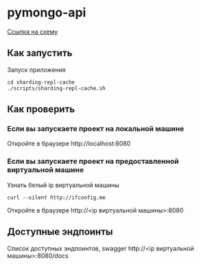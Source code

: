 # pymongo-api

[Ссылка на схему](https://viewer.diagrams.net/?tags=%7B%7D&lightbox=1&highlight=0000ff&edit=_blank&layers=1&nav=1&title=sprint_2_tasks.drawio#R%3Cmxfile%20pages%3D%225%22%3E%3Cdiagram%20name%3D%22Page-1%22%20id%3D%22-H_mtQnk-PTXWXPvYvuk%22%3EzVZdb5tAEPw1PKYKdzaxH%2BuPpA%2BxWsmJmj5VF9jCtcCiY7Ehv76HWQyEVrSVFVVC8u3c3K52ZjnsyHVS3hmVRTsMIHbEdVA6cuMI4bqzmf2pkapBvJvrBgiNDpjUAXv9Agy2tEIHkA%2BIhBiTzoagj2kKPg0wZQweh7RvGA%2BrZiqEEbD3VTxGP%2BuAorYvb9ltfAAdRlx6IW6ajUS1ZO4kj1SAxx4kt47wHCFL5ciVU2PDR64NIk3SWnJSriGuxW91bere%2FnuCc%2B8GUrpQzpf3Qu7w4TF%2FuJ19Xbq0OOjHK9EUOqi4YNl3mIa4WbFyVLV2WBGzeulXsU4DMNKWP0aaYJ8pv9442jG0WERJbCPXLp%2BxsMzg%2FvkMKP9HaGr0Y0E2DTCeN8Pnzk8tve6cxTiAISh70J8p0elxB5gAmcrGnGbu8YTwKyIWHB%2B7gWspUX%2FUGFM84uE5819ZZLns0mVNlSNTsyqpbb1SmR4ZaxqX2IoJS9%2FSHfnaneXYHVf8wh7v%2F7ZnNrIAAnvzcYiGIgwxVfG2Q1edSbbOquPcI2ZszXcgqvgaVwXh0DgoNT311l%2FqVO%2FmHG1KznwKqjZIrWhP%2FaB3qg67Y6docO4TGG1VB8Pgbycnx8L4MD3OpEwINH2X1WJeZg4NxIr0Yfg9erOhOnEnvkOcr%2FcPQG5%2FAg%3D%3D%3C%2Fdiagram%3E%3Cdiagram%20id%3D%22GL4-EUbbZFFcu53pu5Go%22%20name%3D%22%D0%A1%D1%85%D0%B5%D0%BC%D0%B0%20%E2%80%94%201%22%3E7VpbU6MwFP41POpAAkgft5etM6sz3XFm1ScnQgqslDAhtcVfvwESuVVKbae2uLVTmy83cs53vhxCFTharKcURd4tcXCgANVZK3CsAKBpus7%2FpUiSI%2BaVmgMu9R3RqADu%2FDcsQNls6Ts4rjRkhATMj6qgTcIQ26yCIUrJqtpsToLqrBFycQO4s1HQRO99h3k5aoGrAr%2FGvuvJmTVzkNcskGwsVhJ7yCGrEgQnCjAVANdIgUMlxapvOKKEsK3NZOPFeoSD1PjSrvm8Pz8%2FwPvaKQ7Zgca8d26Ca%2FqsLtlg%2FoZuZ7%2FAvX0hJopZIs2OHe4FUSSUecQlIQomBTqkZBk6OB2VzzMs2twQEnFQ4%2BBfzFgiKIWWjHDIY4tA1OK1zx7S7peGKD2WasZrMXJWSEqFGab%2BAjNMBZZfe3rBH1pNEhdRF7MWO5hdaFE38BQTfjk04WWKA8T81%2BqFIBEB7nu73eYoZpoRn68IqCK4oSWYLUIb6mp1xpgsqY1Frx1oI2fkPUrL60q5rFfGusOSFOaLe0XBUhg4ShYkdMkFivwGgQt6poxaeT7DdxGy09oVV8oqFcXImDK8bifRHuSQXksHLnkNSC%2BuCnnTpGZ5JWkz1Y%2F5tIMiHMA9MTEmF29%2FpmN38hAnv81ZOL04Iw0JudFKndLiY7mu6JaVZL%2FuOpPH3Tad6aBH1rH06Lj8abNJKbwVbvaBrnB38hDh34f55yD7zGqHhqjdK%2FrnfhCMSEBo1hc6CFtzm%2BMxo%2BQFl2pM28LP86PrRU3le6IX%2Bn%2B96KwXVke9yJP2%2FgnGRgIZX0KgMyLDvgJ0omQYoyBA8cPoMXrRfszgzdMgib82%2B9BKWlIoyzY1qdCnYNPpEAgO%2BkmgNqOU0o%2Fs3iJ%2B4ixJ7zW%2FUYahyyOi88kwWnbDik9jD1GnqRU9ciaoOdM4v3SxZTdrOhP02Zl6T50Jmmc5mdo6Lc5Ud3bm3Ej%2FUpyErITnr41Ozl5fHLEm7Ojk%2BnHfiaVkzcg8%2BZTs0rD0clqmXaoAbknMstLnz6S3Zmug62HR8dK1g5xemzXaw7pm5Qvuy%2Bk1aJ5vfV%2FJq%2B9rZyh5LSFYcbJNwrnvxq%2BHvYOYWza2N%2BYpz5ahG%2BqR%2FWkYVX%2F25ZnGhjPpxp4WOj%2FSx9y8FJIw3cMcFHvvbi25MMVniPFNIswQoBYBKR9tg8YeeKZnDDLD27prgX2fuZYoZmxgmMSOu7kZak3gDvto9uN5a4FoDM5sU83abvnZhbyK4gcvcPIP%3C%2Fdiagram%3E%3Cdiagram%20id%3D%22K1dD-ALIAyTq-ja_hCuF%22%20name%3D%22%D0%A1%D1%85%D0%B5%D0%BC%D0%B0%20%E2%80%94%202%22%3E7Vxbc5s4FP41PDoD4mJ4jF0n7U63k2m66XZfMgrIQIuRR5Yv5NevABEuAseJk9jIdjyOdSRxQN%2B56XCwoo9nm2sC58Hf2EORAlRvo%2BifFAA0zbHZv5SS5JShCnKCT0KPDyoJt%2BEj4kSVU5ehhxa1gRTjiIbzOtHFcYxcWqNBQvC6PmyKozrXOfSRQLh1YSRSf4YeDXKqDYYl%2FTMK%2FaDgrFlO3jODxWB%2BJYsAenhdIekTBVgK0DdQ0UdKSqu%2F9THBmD47rBg824xRlC5%2Bsa4536vXH%2BDp2gmK6Rsdk17eqfeXAQru%2Fb%2F%2Be%2FwnXn0j1oCLxIImxbIjj6HAm5jQAPs4htGkpI4IXsYeSo%2FK%2BIzKMV8xnjOixoi%2FEaUJFym4pJiRAjqLeC%2FahPTfdPqFyVu%2FKj2fNvzIWSOpNG4QCWeIIsJp%2BbmnJ9y5aoXgQuIjumUdzF3EornA1wiz0yEJaxMUQRqu6icCuQb4T%2BNexqPkdINDdkVA5cqtO2bOgau2bqp1jgu8JC7is14gNgVHNqNyebuKXDYrk7q3FVI9v7gVjJZ8gefJDMc%2BHsB5KAhwKZ6pRK2DkKLbOXTT3jWzlHVR5EdGhKLNdiHaQzgK1PRhDTXgcNTWpXnTCpsVVEybpXbL0wsswnvBYwrwKEw9HUNhK2yr6fdR%2Fulkn1nvyOS9e6E3DaNojCNMsrm6B5E9dRl9QQn%2Bgyo9lmujh%2BmH493Q0v7hPVn9GGva5PPXb8nVnfFz9HiVoAP7jIrHKP1Hh8%2BI2aJVHE3a%2FFXtK6dlrWLe7n4lt7NbdMPe0f84H%2BV%2FjkB%2B9EPKjyan%2FGiWnAJEZu4f7%2Fv1%2FMvyB7JvvifenQ0GWt8FSDs%2BAdJtOQVo26JUIpYsnFzcMylJtxdSByVqLSgx%2BheUdDvQGqRs10880VRIhKVm1LE0JcGyyEA1wRQDT4nA1GUFsz8pptJbG9qTi07nDdQLVbWfcdpZ6%2FUpqrcLBdUT8uSa2btYsCZZlcDw%2FWNBcA4GO7dOorcRt6kSeRtzF29TKFePvA0AHXHgAG6BU30xnFMz%2FUvpOKYVev5qhTl7HThCtIwWmNuCCuPIYRZvCXCYH84wM5htSWA2umB2zzADMASSwCzeQcr3e6dptJs7QWmMdkegBU7TaAswy2K0h10wn6TRbsIsjdEWk%2Bj5tuk0jXZzQ9VqtNs2VMcOc0diXT9Noy3A3Ga0ewhzcVdIhPkkjXYT5laj3UeYNQFmAV4Ue5dp%2BS5rxThO86UeXARPaa8Ktin9BlKKSJxRgFoiWJTsAiHf%2BprkqfKGSdB9Sz0rIlCUXVYloKB9bEWoYdVrzaxmnm6%2FitBOvoI9bPLNc83SVKKK6UWp9Ec%2BtWiIp%2BNc2MPDaEYLa8mUQ0zKnpWjR8ox1A%2BmHG2sJVMOMZV9Vo4jVg7Q9Bymc1HEWO%2BsHEJisIW1ZMrR8gjJWTl6pBwstjHBYZSjhbVkyiHeNjkrR4%2BUI41tDqQcbawlUw7xLoSL42noL1ZE0JJ96remtovc1vqtB9s0zFLgPyhB2cj39PBZ0tZnww76aM8ri4VNY6jUSjpV1VC2F3W%2Bd60wF45nCz37XeeZjX3mlxoKg1X%2BRoY%2B%2BR8%3D%3C%2Fdiagram%3E%3Cdiagram%20id%3D%22lS_xx74Zl5_aOEXoPGeE%22%20name%3D%22%D0%A1%D1%85%D0%B5%D0%BC%D0%B0%20%E2%80%94%203%22%3E7VzbcuI4EP0aP5KyJV8fF8jOPszUZja1m7AvW4otsGeMRQkRYL5%2BfZHxRTYJkGCQcVIQtW62zulWu92xAkfzzReKFv434uFQAaq3UeBYAUDTdD3%2BSiTbTGJaaiaY0cDjjQrBY%2FALc2HebBV4eFlpyAgJWbCoCl0SRdhlFRmilKyrzaYkrM66QDMsCB5dFIrSp8Bjfia1gVXI%2F8DBzM9n1kwnq5mjvDG%2FkqWPPLIuieC9AkwFwA1S4FBJZNVfOKKEsDeb5Y3nmxEOk8XP1zWb9%2FfjB9hdO8UR%2B6Ax%2F578gybP5mgI4PRf8P3rj6e%2Fvg8gX7NXFK74ulPsBUu%2BcGybo0HJKvJwMpQWz7v2A4YfF8hNatcx%2F2KZz%2BYhr54GYTgiIaFpXzhVEVST010ySn7iUs1wbKmqmvQgESvJ1fRILzA9O0wZ3rQujfYeTOur8wWTOWZ0G5fzkU3OF64wwOHldUE%2FLeeUX6Je3g9xxs92Qx%2BEWNyWg3Y0xn8aZPUrtgbIMYLxamw%2FTVbBQBPAxF6sabxIKPPJjEQovC%2BkwwLuBIWizVdCFhzkH5ixLTcbaMVIlQJ4E7DnpPudwUuTUs14w0dOC9tS4QHTIF48TLksO%2FfkhPfDHxsnRGeY7VkHeCJNKA4RC16rJ9KE%2BSFzFDM9kCC%2Boh0boWNU2AiNGsuWZEVdzHsdQLQK3XaX1zVJodopS0scLRjbwtIoXq%2FnfICkUOqVFItuaWl7MJMzZPcsFhAZv8e6n4PyF2DmgLCTLbZzEs3IAC2C0%2Fazc%2B5CEFpS7kJQgEeJ1cLRlXiFbTX5e5h9OulnWjs0eO1HeiMewvbUbfJGTNfGL9Oz412z85LgrV%2BdPS%2BZ8EnFgn%2B6Pbfe6cHYPTLnRpf80eTkjwZ6RCDz2gmkXR6BQJ8skCV4LKk7ufwvZklygyq1U6JWnBJdEqfEFiBd%2Boh6YoREIiw1vYqlIQmWYuQyxRLIjCWUFMv8mcMVxCiLzVrXKhGggXqnqvYbe3ZaOj7G%2BWEbeZ8CQ1qnAfCjPMHuQouac3MF226cxM0GyrzZGO%2FZbDTj%2BjYbMRSZeYEDtAdO9WA4p0byowgPN7OjEeb06Ng%2FNPUGmJt8Cv3CYdbbYH65wRzDbEsCs9EGs3uDGQALSAKz2Qwz6KfRrt8ISmO0xaAbh7mXRluAWRaj3RKIA%2F002nWYpTHaLTE62E%2BjXb%2BhajTaTTdUFw5zzkwR5l4abQHmJqN9jTBrbTD30mjXYW402tcIsxjrEuDFkfdbkuIflyISJfFSDy39XdirhG0if0CMYRqlEqAWCOZp%2FUCItx4TPFU%2BMAhqnkiREgXytN0yA3LZeTOKdbOaaWbW43SnZRS3zivYw%2Fq8WaxZlkxm0JDpKJP%2ByKcWNXo6zp1tdaMZDVNLphxiUPamHFekHBbsTDmappZMOcRQ9k05Llg5QH3nMJy73Mf6ZOUQAoMNU0umHOIDgJtyXJNyxL6NAbpRjoapJVMO8bHJTTmuSDkS36Yj5WiaWjLlEB82uSSaBrPlKxW05KT3HNgudhvzt15sQzcKwp8pQFmL98jyn6TAEW3bxScLG7qlVHI6VVVX9md1fnauMI9TvZnpaZ1Ix24TPdO2b7zOJbdYxYt04P3%2F%3C%2Fdiagram%3E%3Cdiagram%20name%3D%22%D0%A1%D1%85%D0%B5%D0%BC%D0%B0%20%E2%80%94%204%22%20id%3D%22A2keQqWTK92AD725LKQJ%22%3E7V1bc5s4FP41fnQGiftjkjbdzra73m1nt9mXHWIUmxYjL5YTu79%2BBUY2QvIltoUwOJlJjLgYznf06ehwPuiZ95PFhzSYjj%2FjEMU9aISLnvmuByHwTZv%2By1qWqxZoGuaqZZRGYbHVpuFL9BMVjUbROo9CNOM2JBjHJJryjUOcJGhIuLYgTfErv9kzjvlvnQYjJDR8GQax2Pp3FJLxqtWD7qb9FxSNxuybgeOv1kwCtnFxJbNxEOLXUpP5vmfepxiT1afJ4h7FmfWYXV76f9z9dJOP8cv38J%2FZ4Pc0%2Fjzqrw728JZd1peQooQcfeh3Px4%2B%2FukFg2X698%2Fg2682%2Bbog7NAzsmT2QiE1X7GIUzLGI5wE8ftN612K50mIsqMadGmzzSeMp7QR0MbviJBl4QvBnGDaNCaTuFiLFhH5lu1%2B49rF4mNxtOzzu0V5YckWEpIuv5UXHkuHyJY3%2B%2BVLbMfVFWaXVXGIPdZkpsHzdFjs2n9Nl9Fw%2BeEp7D%2F9%2BOP74yx8%2FKWwukGCdISK4%2F2c%2B%2B4g6j88%2FJXeu5%2F%2Bez%2BBA2pqc%2B0ztLchPEH0LOmOKYoDEr3wZxcUXj9ab7dBln4owJUDvessX4J4XnyTgPzrOCLoyzTIr%2FaV0gGPWjCbrvrnc7TI0L97juL4Hsc4zXc3Q2OIEL3AuxlJ8Q9UWmM7NnDRGopDLf%2BCUoIWJbOItmNrreLyCpKymRlfNz3eYd14XOrt68ZT7C29BijYO0VhNBOMvulMmY33QFCx%2BLMRmEYgs%2FjdO9cwMud%2FxgkptRv5j0okPMgh4RiGgASQIqEKCFMvw5UJDuwmOLowQGlELxulHHcdClOZgqTbOVIuPIGSil0HOKLnt3YCC7i8E1TBXXFqsVcF3%2FVpHA%2B5pRXy8oi2hn%2FPmAb4Me2wIe2YEUy6nX2g%2B8Bzu89JHdsWGHa6nOBkhPvBNDqNZ1Wxo2n7DWNHRwwLqIf5Vo%2FawTOyz3erv37%2BN197ZxdrzzmWhQHynoeyscwZeujpWSkqPF252lFxL47ASpz1WF5XD4EBSQwu3xA0isI8nTiDNuNsNwpn%2F9JxBg3F2WxWfwbiLDuPSGb%2FUjSzqL41IyY%2Fy%2FO0j5iM2EuWn42DNBTzWxdqcuDwJvf1m1xMceQmFxNLF2pys3kmv5xkxmYgsQA3u%2B0bN4bh7RlP8qXTkiFnDCaaNe8FWtMbR0UTetMbEF5oNCFmOHKCFUngQgnWPoRgmRXqIVgxH7IKI%2FrBDqMbb8%2Fc29mvmJ9f%2FUjByH%2FqDDDsA0c7SxkY7jYwnjoHhq8dDG8bGMOugQEMUzsavhwN2H6eEqJy7TwFxVl%2FAUbreUoAQztPwS2JANh%2BnqqC0QCeYqG3EMK2n6eE4FbGU7LgVh0Y5jYwWs9TAhgynqoXDGsbGK3nqSoYcp6qFw1xqi2ggJLwNqtHpUsJTrKkShjMxutZdwmCrH0QEILSJG%2BBxsbQrAYVCkmZYzIsb4Nof0qsCCv3JkBKQNmS8YS1nVpH5PE35n33sDoi4UBC968eaJUaUlaQBCVlFu1zr8Z4TZVeDP%2BGedKpniM9mGrvEfMgV%2B%2Bpz3usc3qP5GCqvUdM3Fy9R5X3wIr3%2BI5%2F49jHOY8wt5YcS7XviGmmq%2B%2FU5Tv5UMMKLU51HunBFHuPKebFrt5Tn%2FdY5%2FQeycFUe4%2BYyBvi5DkazV5SwY1OUtF4QzSU3gB98mzLVqmWsSsTHP314Kakiza%2BwsS23B5XYGAYVm93iUEdBSbFpG9%2FfYlxIJPUoxQU%2B53gEperFPQAz2z1KgWl9oaCvTuhFKTcqo%2F7pEBcTnHdWZWCUlvUpBQEhldRRKmTCkqv8yoVfJvYXSIV3EVqDRnSLlAqCAwWADeGH69awQwWyBNWrWJBKSxXseDbKExW9y3fUFs5sPR0rmJBVThrEwtKT%2BcqFlSEs77y%2Fp3n3XaxIB0y%2BZlerWrBnczeWrWgZ%2FImr1W6Jje5mOZol1qQBuyNs%2FnlZDQaJRc8MZxo1tz3Khd8I9AQXmg80Xa5IICHMKwqvaDc5t3VCwohRp06HDkY3dULCmDUqcORg9FdvWAVjHp1OHI0uqsXFONy7UTVYcGgiIZ2puqwYlBAowFUxcLvDkoGxQC3Ts2gHI3uagZFNOoUDcrR6K5oUECjXtWgHI7OqQZ3BpcNqYSmPsDfoj9aNigygDrdoNzBrrrBWv2myjAnCAclfKVUOSj3n6tyUKv%2FnCAdlPiPUu2g3H%2Bu2sH6%2FMevuM8p2kFxmq1UPCh3nqt4UJ%2FznCQelKQFlKoH5XfXrupBne5zgnpQ4j5K5YM7b862WT4IoM73ycjNLumkjS850a8f3FVvv7%2FgpFn6QVNMGX5FCyL4Bckaed1gHI0yeh5S%2B2VGvcu6QjQM4ttixSQKw9xjZF2U9yJVfc5lKQBW%2F%2B%2BJXc6R9DjzDD1O%2BlpJcZgc7NC2qDV6li5kXR2w5VWnhRtQBGMfitNWUKrvo7AtERTIygNqQUUcfbqHyjpf3hhUoIDK7ZBgMR6YjYNp9nE%2BiVcbbOz%2FKXhC8QDPIhLhDIcnTAieSAAiuBI34DmJo4QGCOw9xypt7zoOZ%2Fs%2BMF3B%2BKaiyEBqe3FU2BGGHXDLYnv92baKNWW2Zm%2FEZrYWLS01NWD1uWe3tXibqLV%2B7lVsD6BmPxfvCbXV9p4BK7YHmm2vRwpZrl1fzxtY7fo%2BMdSOicRZXlm%2Bix%2F2vrK8rjeWS79clnt24ixOCqMXDmXnvzkmRWDTn%2BU43dINqMEWuTHZevpplP%2BnRr4FvGAZ9Lz18enp5l9RbH2mb%2F0TBbRLwoffRlGy2PZVnQgMXcvmiIMlDbishSOJC21Frga0amuPzVpwOYs9NKOaUXyRUbY%2FXEgXoxxwQ%2BJCQ1Bg8j0KAslUq94YVCJvPReT3g4%2Bfvn4jW7xISDoNVh2mkyByz9DDlq%2ByKa2VyObsoTzBSnO1gtvUZypY1OmT94boAGtEZpERt0WQjUteFOhVAhYC5e%2Fsm4kJYe%2BsryimMI6F6sOcTKbx%2F%2F%2BeOk0nZpO0%2BgUtDdzBmAlhdCEuEVMnp2rh93nPazT3Qusq7Gb079sneEKi0ne%2BMAdKy%2FDL9%2Byhic8JEFdJGMeGMj4WuMYvY9QO276D1yn4gGG20QPODQzYGj1AK0P3TJu3LILGIe6gGlWnpThO7pdYNcTpbXNZuhiirOReL3uAx0Tx59xiLIt%2Fgc%3D%3C%2Fdiagram%3E%3Cdiagram%20name%3D%22%D0%A1%D1%85%D0%B5%D0%BC%D0%B0%20%E2%80%94%205%22%20id%3D%22rUQXpXDzHUGPiPdeK2CY%22%3E7V1bc%2BI4E%2F01PJKS5PtjSCaz16nU5NvaydOWgwV416CsMQnZX%2F%2FJF4HtloMD2LJNmKoJlo2APq2jVtNHHmk3y%2B3X0H1e%2FM48GowI8rYj7XZECEGOxf%2FELW9ZiyZa5qHvpW143%2FDg%2F0ezRpS1bnyPrgsXRowFkf9cbJyy1YpOo0KbG4bstXjZjAXFd3125xQ0PEzdALb%2B6XvRIm21ibVv%2F4n684V4Z2w66ZmlKy7Ovsl64XrsNdekfRlpNyFjUfpsub2hQWw9YZc349%2FZHGH%2Fu%2FPrxHlygl%2BIsRmnnd195CW7rxDSVXR014vX6%2B03Z%2FvFttDD4smbff%2FDfxxradcvbrDJ7JV91%2BhNGJD3wrHiBxNugOe4cRqwDe908rrwI%2Frw7E7jxlfuP7xtES0DfoT505kfBDcsYGHSj4aQgegsbmerKNc%2BSx5x91HI%2FqGFV%2BDbyQ0%2Fk31IGkZ0W0L1gEnwDifu4ZQtaRS%2B8deJXrBtpx1l3j0mmUFe965CzMwmi7yb6MJFM%2Fec7zrfQ8CfZCh8AGwJAB536OyQhdGCzdnKDb7sWych26w8GveK%2BNH%2Bmt8Ye87A%2BJtG0Vs2Ot1NxIpQ0a0f%2FYhffmUZ2eFj1lv8%2FHabP3gTByv%2BfX%2FkDx5zXcTH%2B9clR%2BKF6TeMv9YRYHLTsE04pe9cl2EYueGcvtefTeTeEdLAjfyX4qc7O9A1ht6BAeaun1PGnPnbGP3yiPPQlFIiG1mGaWCLNjmydFQYWIboNzewTEGs%2BYG1azy7vXVg75B6%2FhoYfT%2BY8Ic5boZcDbkyi09uLYQQZD%2BUPJpEwiYFJEyEABJYikRTQBhqGS5PcPh9guMH9zT0%2Bdem4Xm46zAnnUhJ2Uvvmc8%2Fzs4JdGwVnaAMbsqp2atK%2BO4%2BxvGQm0ohz89oO%2FgPzGm4OKepntKsmu6jq5zRLMCwz29Ltpqzsfvsn8azTbGjZjgdY0cbhgXcwxx9xO1go%2Fj5JP3fSf5Pzk6M7Ow55zLPpfZsKpvLzKlNn2aNolKkK0s5Kk7vCCzHWY%2F5c4oIDJOaDIY1lRSG4RhqEWh8UUBbSoHGfQca9wVoTe2IJmBCTWKS9V8czTiuH8ycWVzn2crnTAwzHOuFG3pw5PXU5NgsmtxRb3KY5EhMDlNLPTW51j2T9yedsZ9IdFxY347RFUL2gfkkOTpzOuSM0YTSlS9WmuA4KproWIKD6P2IJmCOIyFYbSgEa9QhWMF57RAszIikYcTYfcfo6OO5eyP%2BBzP06UMKRvJoM8Awas52emNgOFVgPF0cGI5qMMSbQTCmlwYGRppyNLAcDTJ8ngJRuXKeInDVn4ExeJ4CYKjnqYpEABk%2BT5XB6AJPVeQItOHzFAhuZTwlC26bA8OoAmPwPAXAkPFUu2CYVWAMnqfKYMh5ql004FIboEBX3nVcI8yPVmwVJ1U8d73YrbpzEMTt924U0XCVtBC0N7SoCyYgKXNMhmXUdKakAskcUIZkPhFtp1YS2cWf5h2rXiUR6AgM%2F3JHaSaosZIkIim0GLx7qfOaMr0g50p40qmeI%2B2sae%2BBeZBP72nPe%2FRzeo%2Bks4a9R4OJm0%2Fvacp7SMl7HNO5Mo3jnAesrSV9Ne07MM306Ttt%2BU4y1YhCi1OdR9pZ095DPr1Hoffo5%2FQeSWdNew9M5E3ZaubP1y8hcKOTdDT2lE6lP4A%2B2YZuNKmXMUoLHPUV4ZoOh2jnK0wM3RoVCgwQ0kfvlxgoKTDJVoGH60uI3Gta0grCNCHwif6KBW1cpLYOiAU1mAq8CLUgZ9eusZ%2FVG%2FZTIBfUkRzOEyMXjOySLqplwaBmK0X9A5FpVwvqNKemC6VUp2xmg4m0zosGMRKL8M6wpC7JKF2cbBAjUmQt9bpBsU1Ij3isY3oyvW5hsG6o5DFdkkfpeAV4b4F2lAINS717BrRq4WBtoE21IxrWSQ1SOMhnzeKaT71yUK%2BoihqMctDWiiZXL2PTK2qf4LTWU5PzoL1zNu9PaqOH0sH68YTSBbCuNNMxBOmgYfYjnqiQTg1GOohJHYZtVTtowLTIpWgHQYihXJNjVAikLkA7CMBQrskRlQMXqB0sg9EBTY5RqZAaPE%2FBuFw9UVXtojJ8ooJoqGeqimTABagHARpdoKpKkdTwqQoEuMr1g0bVfiQXQFUADeUCQqNiq5ILEBACNDqgIDTgihvAMLhi5zoJk4otlNqpiuY%2BUPyV%2FmgJIWSAljWEJkwvDN%2FBFPpNmWFOEBFK%2BKp9FaH5qeVR6j8nyAgl%2FtO%2BjlBIQj79pwX%2FcUruc4qOEC6z2xcSmnXu%2FfXpPM04z0lCQklaoH0loQmTZJ%2Fu0577nKAklLhP%2B1JCE2b1BiclxKRzd5cx1d6JadhaQpHIOFxxonSzahPmDP9HtxFwjChuLGoIA38e8%2FOU2yu26iQeM%2F7UDa6zE0vf8xKXkY3Rohs1NegskQMQGgAbjjlTMuS0xoYcTArev6NwadbqccJQDHYsjtNhS5pEpXx3CkOHqBCxuXY7sMDk4OXBskuZdwYWC6bUrqcRgzGBuBnxZhmkF%2BwB%2BM19osE9W%2FuRz2IgnlgUsaUEoYiVYge2iQJ%2FxYMEcS%2FqRplKTMaZ8cdYaF1z1tfajA6sGvmoD%2F1uUV2EVlW21pixkVY0NjS11NZY3MXm%2FMaGyZvBerpdMj4mqj0dJj%2BGanwbkZLxsWrjq9nQJF%2FDvls%2FiBr2Q6IoJQsKQREHFxRWhQu0dN9X2e4kZhDHS57%2FUgDa%2FHfDoizAGa8TqK75Bdxm28Se4jx%2FNk%2F%2Bcjtf46J8GY%2FsXf%2F88yZvkV19pnf9Tl0%2BLMndt7m%2F2la91UUEiJaQYmXkIfYPKyQwTEl8aDTla71MYBTSFweYpnFSqXsvaU2pXMKqsf1zT2NRrBUHFcGSVVfLwahsN%2BTzkOn1%2Fc8PP%2F%2FgV3x1I%2Frqvl00n2KruLscEaqgPKGKMrJ2CNVRSajH6dmL2WDV%2BjO7bto33Q5SFaHaMLMyFELVdHJVolSCRUshlaVfSQoQnaYWOrYsn3IeVp2y1XoT%2FPXPy0XTqWZ2jU7Flq8DHGWYlDIJHYhbbFkRy3lG2E0ywi56eOFdbXZ3xpfazXCPCleu9KQoP%2F8DNunklgki%2F38432QpjWT6eMttbJklH0BWJ32gdnpAqQsoTgNZeR9AdX1A00pbZzhmJ31AsHd3VjSL1%2BvtN2f7xbbQw%2BLJm33%2Fw38cNxdd39x%2B68XEX9J%2F3d3dTe6sRgOCUiGiVI7aUD5Y6gNKw4Ejd%2BNDZqmezcBOF2lAFg5IQWhoKuCHIYvH5e7cVz5IFr8zj8ZX%2FB8%3D%3C%2Fdiagram%3E%3C%2Fmxfile%3E)

## Как запустить
Запуск приложения

```shell
cd sharding-repl-cache
./scripts/sharding-repl-cache.sh
```

## Как проверить

### Если вы запускаете проект на локальной машине

Откройте в браузере http://localhost:8080

### Если вы запускаете проект на предоставленной виртуальной машине

Узнать белый ip виртуальной машины

```shell
curl --silent http://ifconfig.me
```

Откройте в браузере http://<ip виртуальной машины>:8080

## Доступные эндпоинты

Список доступных эндпоинтов, swagger http://<ip виртуальной машины>:8080/docs